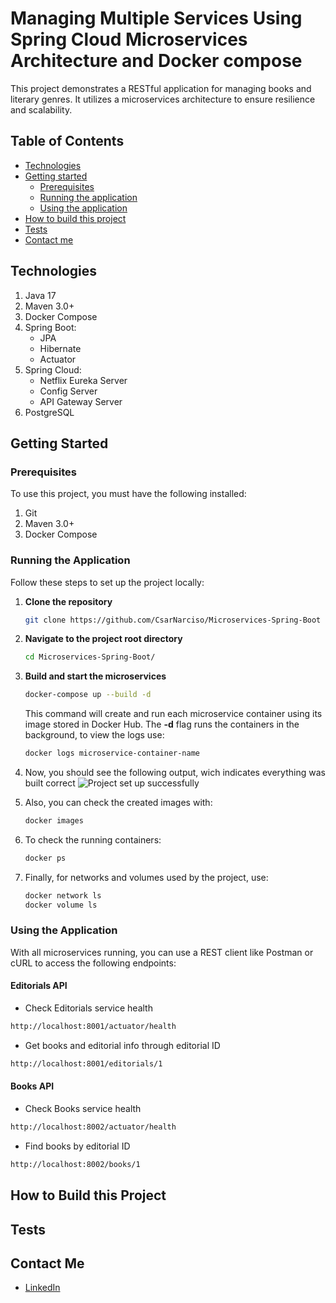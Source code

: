 # Managing Multiple Services Using Spring Cloud Microservices Architecture and Docker compose 

This project demonstrates a RESTful application for managing books and literary genres. It utilizes a microservices architecture to ensure resilience and scalability.

## Table of Contents
* [Technologies](#technologies)
* [Getting started](#getting-started)
  + [Prerequisites](#prerequisites)
  + [Running the application](#running-the-application)
  + [Using the application](#using-the-application)
* [How to build this project](#how-to-build-this-project)
* [Tests](#tests)
* [Contact me](#contact-me)


## Technologies
1. Java 17
2. Maven 3.0+
3. Docker Compose
5. Spring Boot:
   + JPA
   + Hibernate
   + Actuator
6. Spring Cloud:
   + Netflix Eureka Server
   + Config Server
   + API Gateway Server
7. PostgreSQL
   
## Getting Started

### Prerequisites
To use this project, you must have the following installed:
1. Git
3. Maven 3.0+
2. Docker Compose 

### Running the Application
Follow these steps to set up the project locally:

1. **Clone the repository**
    ```bash 
    git clone https://github.com/CsarNarciso/Microservices-Spring-Boot 
    ```
2. **Navigate to the project root directory**
   ```bash
   cd Microservices-Spring-Boot/
   ```
3. **Build and start the microservices**
   ```bash
   docker-compose up --build -d
   ```
   This command will create and run each microservice container using its image stored in Docker Hub. The **-d** flag runs the containers in the background, to view the logs use:
   ```bash
   docker logs microservice-container-name
   ```
4. Now, you should see the following output, wich indicates everything was built correct
   ![Project set up successfully](readme-images/project-set-up-successfully)

5. Also, you can check the created images with:
   ```bash
   docker images
   ```
6. To check the running containers:
   ```bash
   docker ps
   ```
7. Finally, for networks and volumes used by the project, use:
   ```bash
   docker network ls
   docker volume ls
   ```

### Using the Application

With all microservices running, you can use a REST client like Postman or cURL to access the following endpoints:

#### Editorials API

* Check Editorials service health
```bash
http://localhost:8001/actuator/health
```
* Get books and editorial info through editorial ID  
```bash
http://localhost:8001/editorials/1
```

#### Books API

* Check Books service health
```bash
http://localhost:8002/actuator/health
```
* Find books by editorial ID
```bash
http://localhost:8002/books/1
```

## How to Build this Project

## Tests

## Contact Me
* [LinkedIn](https://www.linkedin.com/in/cesar-pozol-narciso-b48727180/)
